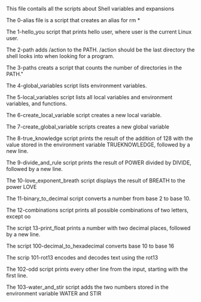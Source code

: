 This file contails all the scripts about Shell variables and expansions

The 0-alias file is a script that creates an alias for rm *


The 1-hello_you script that prints hello user, where user is the current Linux user.

The 2-path adds /action to the PATH. /action should be the last directory the shell looks into when looking for a program.


The 3-paths creats a script that counts the number of directories in the PATH."
 
The 4-global_variables script lists environment variables.
 
The 5-local_variables script lists all local variables and environment variables, and functions.
 
The 6-create_local_variable script creates a new local variable.
 
The 7-create_global_variable scripts creates a new global variable
 
The 8-true_knowledge script prints the result of the addition of 128 with the value stored in the environment variable TRUEKNOWLEDGE, followed by a new line.
 
The 9-divide_and_rule script prints the result of POWER divided by DIVIDE, followed by a new line.
 
The 10-love_exponent_breath script displays the result of BREATH to the power LOVE
 
The 11-binary_to_decimal script converts a number from base 2 to base 10.
 
The 12-combinations script prints all possible combinations of two letters, except oo
 
The script 13-print_float prints a number with two decimal places, followed by a new line.
 
The script 100-decimal_to_hexadecimal converts base 10 to base 16
 
The scrip 101-rot13 encodes and decodes text using the rot13
 
The 102-odd script prints every other line from the input, starting with the first line.
 
The 103-water_and_stir script adds the two numbers stored in the environment variable WATER and STIR
 
